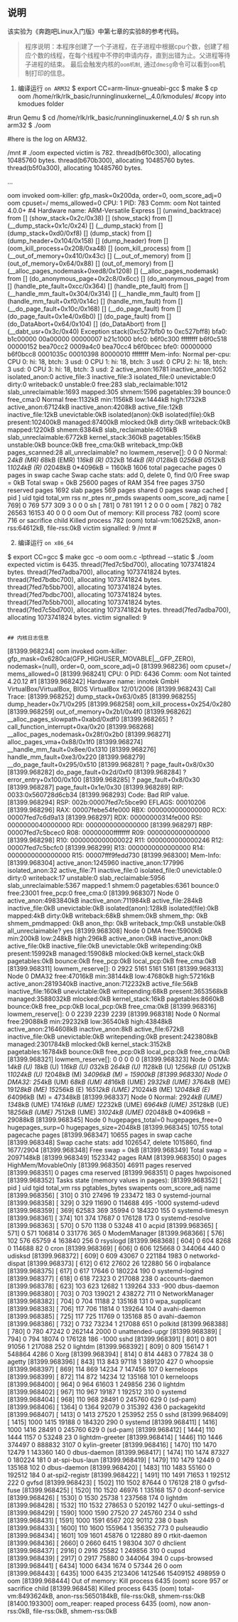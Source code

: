 ## 说明

该实验为《奔跑吧Linux入门版》中第七章的实验8的参考代码。

> 程序说明：本程序创建了一个子进程，在子进程中根据cpu个数，创建了相应个数的线程，在每个线程中不停的申请内存，直到出错为止。父进程等待子进程的结束。
最后会触发内核的`oom机制`, 通过`dmesg`命令可以看到`oom`机制打印的信息。

1. 编译运行 `on ARM32`
$ export CC=arm-linux-gnueabi-gcc
$ make
$ cp oom /home/rlk/rlk_basic/runninglinuxkernel__4.0/kmodules/  #copy into
kmodues folder

#run Qemu 
$ cd /home/rlk/rlk_basic/runninglinuxkernel_4.0/
$ sh run.sh arm32
$ ./oom

#here is the log on ARM32.

/mnt # ./oom
expected victim is 782.
thread(b6f0c300), allocating 10485760 bytes.
thread(b670b300), allocating 10485760 bytes.
thread(b5f0a300), allocating 10485760 bytes.

...

oom invoked oom-killer: gfp_mask=0x200da, order=0, oom_score_adj=0
oom cpuset=/ mems_allowed=0
CPU: 1 PID: 783 Comm: oom Not tainted 4.0.0+ #4
Hardware name: ARM-Versatile Express
[<c002475c>] (unwind_backtrace) from [<c001d640>] (show_stack+0x2c/0x38)
[<c001d640>] (show_stack) from [<c05956c4>] (__dump_stack+0x1c/0x24)
[<c05956c4>] (__dump_stack) from [<c059579c>] (dump_stack+0xd0/0xf8)
[<c059579c>] (dump_stack) from [<c01a81b4>] (dump_header+0x104/0x158)
[<c01a81b4>] (dump_header) from [<c01a87a4>] (oom_kill_process+0x208/0xa48)
[<c01a87a4>] (oom_kill_process) from [<c01a99a8>] (__out_of_memory+0x410/0x43c)
[<c01a99a8>] (__out_of_memory) from [<c01a9a38>] (out_of_memory+0x64/0x88)
[<c01a9a38>] (out_of_memory) from [<c01b08b4>] (__alloc_pages_nodemask+0xed8/0x1208)
[<c01b08b4>] (__alloc_pages_nodemask) from [<c02003e4>] (do_anonymous_page+0x2c8/0x6cc)
[<c02003e4>] (do_anonymous_page) from [<c02022c8>] (handle_pte_fault+0xcc/0x364)
[<c02022c8>] (handle_pte_fault) from [<c0202864>] (__handle_mm_fault+0x304/0x314)
[<c0202864>] (__handle_mm_fault) from [<c0202964>] (handle_mm_fault+0xf0/0x14c)
[<c0202964>] (handle_mm_fault) from [<c0b0d4c4>] (__do_page_fault+0x10c/0x168)
[<c0b0d4c4>] (__do_page_fault) from [<c0b0d704>] (do_page_fault+0x1e4/0x6b0)
[<c0b0d704>] (do_page_fault) from [<c000879c>] (do_DataAbort+0x64/0x104)
[<c000879c>] (do_DataAbort) from [<c0b0cc5c>] (__dabt_usr+0x3c/0x40)
Exception stack(0xc527bfb0 to 0xc527bff8)
bfa0:                                     b1c00000 00a00000 00000007 b21c1000
bfc0: b6f0c300 ffffffff b6f0c518 00000152 bea70cc2 0009a4c0 bea70cc4 b6f0bcec
bfe0: 00000000 b6f0bcc8 0001035c 00010398 80000010 ffffffff
Mem-info:
Normal per-cpu:
CPU    0: hi:   18, btch:   3 usd:   0
CPU    1: hi:   18, btch:   3 usd:   0
CPU    2: hi:   18, btch:   3 usd:   0
CPU    3: hi:   18, btch:   3 usd:   2
active_anon:16781 inactive_anon:1052 isolated_anon:0
 active_file:3 inactive_file:3 isolated_file:0
 unevictable:0 dirty:0 writeback:0 unstable:0
 free:283 slab_reclaimable:1012 slab_unreclaimable:1693
 mapped:305 shmem:1596 pagetables:39 bounce:0
 free_cma:0
Normal free:1132kB min:1156kB low:1444kB high:1732kB active_anon:67124kB inactive_anon:4208kB active_file:12kB inactive_file:12kB unevictable:0kB isolated(anon):0kB isolated(file):0kB present:102400kB managed:87400kB mlocked:0kB dirty:0kB writeback:0kB mapped:1220kB shmem:6384kB slab_reclaimable:4016kB slab_unreclaimable:6772kB kernel_stack:360kB pagetables:156kB unstable:0kB bounce:0kB free_cma:0kB writeback_tmp:0kB pages_scanned:28 all_unreclaimable? no
lowmem_reserve[]: 0 0 0
Normal: 2*4kB (MR) 6*8kB (EMR) 1*16kB (R) 0*32kB 1*64kB (R) 0*128kB 0*256kB 0*512kB 1*1024kB (R) 0*2048kB 0*4096kB = 1160kB
1606 total pagecache pages
0 pages in swap cache
Swap cache stats: add 0, delete 0, find 0/0
Free swap  = 0kB
Total swap = 0kB
25600 pages of RAM
354 free pages
3750 reserved pages
1692 slab pages
569 pages shared
0 pages swap cached
[ pid ]   uid  tgid total_vm      rss nr_ptes nr_pmds swapents oom_score_adj name
[  769]     0   769      577      309       3       0        0             0 sh
[  781]     0   781      191        1       2       0        0             0 oom
[  782]     0   782    26563    16153      40       0        0             0 oom
Out of memory: Kill process 782 (oom) score 716 or sacrifice child
Killed process 782 (oom) total-vm:106252kB, anon-rss:64612kB, file-rss:0kB
victim signalled: 9
/mnt #



2. 编译运行 `on x86_64`

$ export CC=gcc
$ make
gcc -o oom oom.c -lpthread --static
$ ./oom 
expected victim is 6435.
thread(7fed7c5bd700), allocating 1073741824 bytes.
thread(7fed7adba700), allocating 1073741824 bytes.
thread(7fed7bdbc700), allocating 1073741824 bytes.
thread(7fed7b5bb700), allocating 1073741824 bytes.
thread(7fed7bdbc700), allocating 1073741824 bytes.
thread(7fed7b5bb700), allocating 1073741824 bytes.
thread(7fed7c5bd700), allocating 1073741824 bytes.
thread(7fed7adba700), allocating 1073741824 bytes.
victim signalled: 9
```

## 内核日志信息

```
[81399.968234] oom invoked oom-killer: gfp_mask=0x6280ca(GFP_HIGHUSER_MOVABLE|__GFP_ZERO), nodemask=(null), order=0, oom_score_adj=0
[81399.968236] oom cpuset=/ mems_allowed=0
[81399.968241] CPU: 0 PID: 6436 Comm: oom Not tainted 4.20.12 #1
[81399.968242] Hardware name: innotek GmbH VirtualBox/VirtualBox, BIOS VirtualBox 12/01/2006
[81399.968243] Call Trace:
[81399.968252]  dump_stack+0x63/0x85
[81399.968255]  dump_header+0x71/0x295
[81399.968258]  oom_kill_process+0x254/0x280
[81399.968259]  out_of_memory+0x2b1/0x4f0
[81399.968262]  __alloc_pages_slowpath+0xabd/0xdf0
[81399.968265]  ? call_function_interrupt+0xa/0x20
[81399.968268]  __alloc_pages_nodemask+0x28f/0x2b0
[81399.968271]  alloc_pages_vma+0x88/0x1f0
[81399.968274]  __handle_mm_fault+0x8ee/0x1310
[81399.968276]  handle_mm_fault+0xe3/0x220
[81399.968279]  __do_page_fault+0x295/0x510
[81399.968281]  ? page_fault+0x8/0x30
[81399.968282]  do_page_fault+0x2d/0xf0
[81399.968284]  ? error_entry+0x100/0x100
[81399.968285]  ? page_fault+0x8/0x30
[81399.968287]  page_fault+0x1e/0x30
[81399.968289] RIP: 0033:0x560728d6cb34
[81399.968293] Code: Bad RIP value.
[81399.968294] RSP: 002b:00007fed7c5bce90 EFLAGS: 00010206
[81399.968296] RAX: 00007febe54fe000 RBX: 0000000000000000 RCX: 00007fed7c6d9a13
[81399.968297] RDX: 00000000314fe000 RSI: 0000000040000000 RDI: 0000000000000000
[81399.968297] RBP: 00007fed7c5bcec0 R08: 00000000ffffffff R09: 0000000000000000
[81399.968298] R10: 0000000000000022 R11: 0000000000000246 R12: 00007fed7c5bcfc0
[81399.968299] R13: 0000000000000000 R14: 0000000000000000 R15: 00007fff9fedd730
[81399.968300] Mem-Info:
[81399.968304] active_anon:1245960 inactive_anon:177996 isolated_anon:32
                active_file:71 inactive_file:0 isolated_file:0
                unevictable:0 dirty:0 writeback:17 unstable:0
                slab_reclaimable:5956 slab_unreclaimable:5367
                mapped:1 shmem:0 pagetables:6361 bounce:0
                free:23001 free_pcp:0 free_cma:0
[81399.968307] Node 0 active_anon:4983840kB inactive_anon:711984kB active_file:284kB inactive_file:0kB unevictable:0kB isolated(anon):128kB isolated(file):0kB mapped:4kB dirty:0kB writeback:68kB shmem:0kB shmem_thp: 0kB shmem_pmdmapped: 0kB anon_thp: 0kB writeback_tmp:0kB unstable:0kB all_unreclaimable? yes
[81399.968308] Node 0 DMA free:15900kB min:200kB low:248kB high:296kB active_anon:0kB inactive_anon:0kB active_file:0kB inactive_file:0kB unevictable:0kB writepending:0kB present:15992kB managed:15908kB mlocked:0kB kernel_stack:0kB pagetables:0kB bounce:0kB free_pcp:0kB local_pcp:0kB free_cma:0kB
[81399.968311] lowmem_reserve[]: 0 2922 5161 5161 5161
[81399.968313] Node 0 DMA32 free:47016kB min:38144kB low:47680kB high:57216kB active_anon:2819340kB inactive_anon:712232kB active_file:56kB inactive_file:160kB unevictable:0kB writepending:68kB present:3653568kB managed:3588032kB mlocked:0kB kernel_stack:16kB pagetables:8660kB bounce:0kB free_pcp:0kB local_pcp:0kB free_cma:0kB
[81399.968316] lowmem_reserve[]: 0 0 2239 2239 2239
[81399.968318] Node 0 Normal free:29088kB min:29232kB low:36540kB high:43848kB active_anon:2164608kB inactive_anon:8kB active_file:672kB inactive_file:0kB unevictable:0kB writepending:0kB present:2423808kB managed:2301784kB mlocked:0kB kernel_stack:3152kB pagetables:16784kB bounce:0kB free_pcp:0kB local_pcp:0kB free_cma:0kB
[81399.968321] lowmem_reserve[]: 0 0 0 0 0
[81399.968323] Node 0 DMA: 1*4kB (U) 1*8kB (U) 1*16kB (U) 0*32kB 2*64kB (U) 1*128kB (U) 1*256kB (U) 0*512kB 1*1024kB (U) 1*2048kB (M) 3*4096kB (M) = 15900kB
[81399.968330] Node 0 DMA32: 25*4kB (UM) 6*8kB (UM) 48*16kB (UME) 29*32kB (UME) 37*64kB (ME) 19*128kB (ME) 15*256kB (E) 16*512kB (UME) 2*1024kB (ME) 1*2048kB (E) 6*4096kB (M) = 47348kB
[81399.968337] Node 0 Normal: 292*4kB (UME) 134*8kB (UME) 174*16kB (UME) 122*32kB (UME) 69*64kB (UME) 35*128kB (UE) 18*256kB (UME) 7*512kB (UME) 3*1024kB (UME) 0*2048kB 0*4096kB = 29088kB
[81399.968345] Node 0 hugepages_total=0 hugepages_free=0 hugepages_surp=0 hugepages_size=2048kB
[81399.968345] 10755 total pagecache pages
[81399.968347] 10655 pages in swap cache
[81399.968348] Swap cache stats: add 1026547, delete 1015860, find 1677/2904
[81399.968348] Free swap  = 0kB
[81399.968349] Total swap = 2097148kB
[81399.968349] 1523342 pages RAM
[81399.968350] 0 pages HighMem/MovableOnly
[81399.968350] 46911 pages reserved
[81399.968351] 0 pages cma reserved
[81399.968351] 0 pages hwpoisoned
[81399.968352] Tasks state (memory values in pages):
[81399.968352] [  pid  ]   uid  tgid total_vm      rss pgtables_bytes swapents oom_score_adj name
[81399.968356] [    310]     0   310    27496       19   233472      183             0 systemd-journal
[81399.968358] [    329]     0   329    11690        0   114688      495         -1000 systemd-udevd
[81399.968359] [    369] 62583   369    35994        0   184320      155             0 systemd-timesyn
[81399.968361] [    374]   101   374    17687        0   176128      173             0 systemd-resolve
[81399.968363] [    570]     0   570     1138        0    53248       41             0 acpid
[81399.968365] [    571]     0   571   106814        0   331776      365             0 ModemManager
[81399.968366] [    576]   102   576    65759        4   163840      256             0 rsyslogd
[81399.968368] [    604]     0   604     8268        0   114688       82             0 cron
[81399.968369] [    606]     0   606   125668        0   344064      440             0 udisksd
[81399.968372] [    609]     0   609    43067        0   221184     1983             0 networkd-dispat
[81399.968373] [    612]     0   612    27602       26   122880       56             0 irqbalance
[81399.968375] [    617]     0   617    17646        0   180224      190             0 systemd-logind
[81399.968377] [    618]     0   618    72323        0   217088      238             0 accounts-daemon
[81399.968378] [    623]   103   623    12682        1   139264      333          -900 dbus-daemon
[81399.968380] [    703]     0   703   139021        2   438272      711             0 NetworkManager
[81399.968382] [    704]     0   704    11188        2   135168      131             0 wpa_supplicant
[81399.968383] [    706]   117   706    11814        0   139264      104             0 avahi-daemon
[81399.968385] [    725]   117   725    11769        0   135168       85             0 avahi-daemon
[81399.968386] [    732]     0   732    73234        1   217088      651             0 polkitd
[81399.968388] [    780]     0   780    47242        0   262144     2000             0 unattended-upgr
[81399.968389] [    794]     0   794    18074        0   176128      186         -1000 sshd
[81399.968391] [    801]     0   801    91056        1   217088      252             0 lightdm
[81399.968392] [    809]     0   809   156147        1   548864     4286             0 Xorg
[81399.968394] [    814]     0   814     4483        0    77824       38             0 agetty
[81399.968396] [    843]   113   843    97118        1   389120      427             0 whoopsie
[81399.968397] [    869]   114   869    14234        7   147456      107             0 kerneloops
[81399.968399] [    872]   114   872    14234       12   135168      101             0 kerneloops
[81399.968400] [    964]     0   964    61603        1   249856      236             0 lightdm
[81399.968402] [    967]   110   967    19187        1   192512      310             0 systemd
[81399.968404] [    968]   110   968    28491        0   245760      629             0 (sd-pam)
[81399.968406] [   1364]     0  1364    92079        0   315392      436             0 packagekitd
[81399.968407] [   1413]     0  1413    27520        1   253952      255             0 sshd
[81399.968409] [   1415]  1000  1415    19188        0   184320      290             0 systemd
[81399.968411] [   1416]  1000  1416    28491        0   245760      629             0 (sd-pam)
[81399.968412] [   1444]   110  1444     1157        0    53248       23             0 lightdm-greeter
[81399.968414] [   1446]   110  1446   374497        0   888832     3107             0 kylin-greeter
[81399.968416] [   1470]   110  1470    12479        1   143360      140             0 dbus-daemon
[81399.968417] [   1474]   110  1474    87327        0   180224      181             0 at-spi-bus-laun
[81399.968419] [   1479]   110  1479    12449        0   135168      102             0 dbus-daemon
[81399.968420] [   1483]   110  1483    55160        0   192512      184             0 at-spi2-registr
[81399.968422] [   1491]   110  1491    71653        1   192512      222             0 gvfsd
[81399.968423] [   1502]   110  1502    87644        0   176128      218             0 gvfsd-fuse
[81399.968425] [   1520]   110  1520    46976        1   135168      157             0 dconf-service
[81399.968426] [   1530]     0  1530    25738        1   237568      174             0 lightdm
[81399.968428] [   1532]   110  1532   278653        0   520192     1427             0 ukui-settings-d
[81399.968429] [   1590]  1000  1590    27520       27   245760      234             0 sshd
[81399.968431] [   1591]  1000  1591     6567      202    90112      238             0 bash
[81399.968433] [   1600]   110  1600   155964        1   356352      773             0 pulseaudio
[81399.968434] [   1601]   109  1601    45876        0   122880       89             0 rtkit-daemon
[81399.968436] [   2660]     0  2660     6415        1    98304      307             0 dhclient
[81399.968437] [   2916]     0  2916    25582        1   249856      310             0 cupsd
[81399.968439] [   2917]     0  2917    75880        0   344064      394             0 cups-browsed
[81399.968441] [   6434]  1000  6434     1674        0    57344       26             0 oom
[81399.968443] [   6435]  1000  6435  2123406  1412546 15409152   498959             0 oom
[81399.968444] Out of memory: Kill process 6435 (oom) score 957 or sacrifice child
[81399.968458] Killed process 6435 (oom) total-vm:8493624kB, anon-rss:5650184kB, file-rss:0kB, shmem-rss:0kB
[81400.193300] oom_reaper: reaped process 6435 (oom), now anon-rss:0kB, file-rss:0kB, shmem-rss:0kB
```
